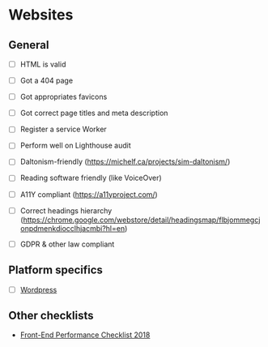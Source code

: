 # Websites

## General

-   [ ] HTML is valid
-   [ ] Got a 404 page
-   [ ] Got appropriates favicons
-   [ ] Got correct page titles and meta description
-   [ ] Register a service Worker
-   [ ] Perform well on Lighthouse audit
-   [ ] Daltonism-friendly (https://michelf.ca/projects/sim-daltonism/)
-   [ ] Reading software friendly (like VoiceOver)
-   [ ] A11Y compliant (https://a11yproject.com/)
-   [ ] Correct headings hierarchy (https://chrome.google.com/webstore/detail/headingsmap/flbjommegcjonpdmenkdiocclhjacmbi?hl=en)
-   [ ] GDPR & other law compliant


## Platform specifics

-   [ ] [Wordpress](wordpress/readme.md)

## Other checklists

-   [Front-End Performance Checklist 2018](https://www.smashingmagazine.com/2018/01/front-end-performance-checklist-2018-pdf-pages/)
